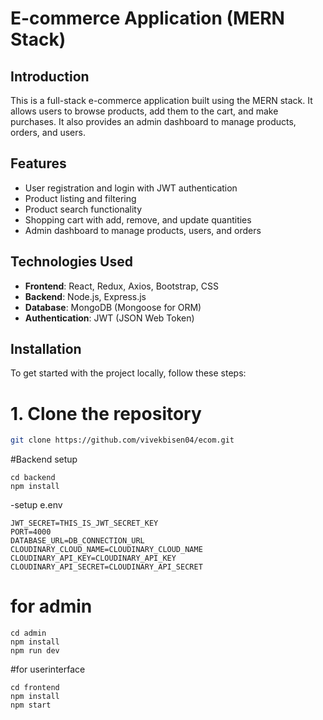# E-commerce Application (MERN Stack)


## Introduction
This is a full-stack e-commerce application built using the MERN stack. It allows users to browse products, add them to the cart, and make purchases. It also provides an admin dashboard to manage products, orders, and users.

## Features
- User registration and login with JWT authentication
- Product listing and filtering
- Product search functionality
- Shopping cart with add, remove, and update quantities
- Admin dashboard to manage products, users, and orders

## Technologies Used
- **Frontend**: React, Redux, Axios, Bootstrap, CSS
- **Backend**: Node.js, Express.js
- **Database**: MongoDB (Mongoose for ORM)
- **Authentication**: JWT (JSON Web Token)


## Installation
To get started with the project locally, follow these steps:

# 1. Clone the repository
```bash
git clone https://github.com/vivekbisen04/ecom.git

```
#Backend setup 
```
cd backend
npm install
```
-setup e.env
```
JWT_SECRET=THIS_IS_JWT_SECRET_KEY
PORT=4000
DATABASE_URL=DB_CONNECTION_URL
CLOUDINARY_CLOUD_NAME=CLOUDINARY_CLOUD_NAME
CLOUDINARY_API_KEY=CLOUDINARY_API_KEY
CLOUDINARY_API_SECRET=CLOUDINARY_API_SECRET

```
# for admin
```
cd admin
npm install
npm run dev
```

#for userinterface

```
cd frontend
npm install
npm start

```


